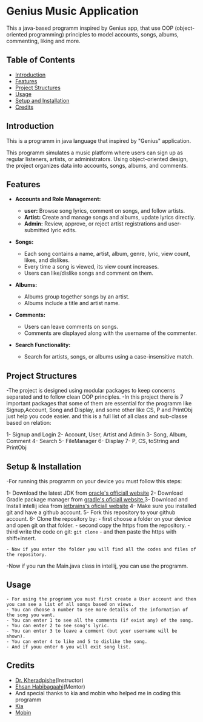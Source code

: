 # Genius Music Application

This a java-based programm inspired by Genius app, that use OOP (object-oriented programming) principles to model accounts, songs, albums, commenting, liking and more.

## Table of Contents

- [Introduction](#introduction)
- [Features](#features)
- [Project Structures](#project-structures)
- [Usage](#usage)
- [Setup and Installation](#setup--installation)
- [Credits](#credits)

## Introduction

This is a programm in java language that inspired by "Genius" application.

This programm simulates a music platform where users can sign up as regular listeners, artists, or administrators. Using object-oriented design, the project organizes data into accounts, songs, albums, and comments.

## Features

- **Accounts and Role Management:**
  - **user:** Browse song lyrics, comment on songs, and follow artists.
  - **Artist:** Create and manage songs and albums, update lyrics directly.
  - **Admin:** Review, approve, or reject artist registrations and user-submitted lyric edits.

- **Songs:**

  - Each song contains a name, artist, album, genre, lyric, view count, likes, and dislikes.
  - Every time a song is viewed, its view count increases.
  - Users can like/dislike songs and comment on them.

- **Albums:**

  - Albums group together songs by an artist.
  - Albums include a title and artist name.

- **Comments:**

  - Users can leave comments on songs.
  - Comments are displayed along with the username of the commenter.

- **Search Functionality:**

  - Search for artists, songs, or albums using a case-insensitive match.

## Project Structures

  -The project is designed using modular packages to keep concerns separated and to follow clean OOP principles.
  -In this project there is 7 important packages that some of them are essential for the programm like Signup,Account, Song and Display, and some other like CS, P and PrintObj just help you code easier. and this is a full list of all class and sub-classe based on relation:

  1- Signup and Login
  2- Account, User, Artist and Admin
  3- Song, Album, Comment
  4- Search
  5- FileManager
  6- Display
  7- P, CS, toString and PrintObj

## Setup & Installation

  -For running this programm on your device you must follow this steps:

  1- Download the latest JDK from [oracle's officiall website](#https://www.oracle.com/java/technologies/downloads/)
  2- Download Gradle package manager from [gradle's oficiall website ](#gradle.org/install/)
  3- Download and Install intellij idea from [jetbrains's oficiall website](#https://www.jetbrains.com/idea/download/?section=windows)
  4- Make sure you installed git and have a github account.
  5- Fork this repository to your github account.
  6- Clone the repository by:
    - first choose a folder on your device and open git on that folder.
    - second copy the https from the repository.
    - third write the code on git:
    ```
    git clone
    ```
    - and then paste the https with shift+insert.

    - Now if you enter the folder you will find all the codes and files of the repository.

  -Now if you run the Main.java class in intellij, you can use the programm.

## Usage

    - For using the programm you must first create a User account and then you can see a list of all songs based on views.
    - You can choose a number to see more details of the information of the song you want.
    - You can enter 1 to see all the comments (if exist any) of the song.
    - You can enter 2 to see song's lyric.
    - You can enter 3 to leave a comment (but your username will be shown).
    - You can enter 4 to like and 5 to dislike the song.
    - And if youu enter 6 you will exit song list.

## Credits

  - [Dr. Kheradpishe](#https://github.com/SRKH)(Instructor)
  - [Ehsan Habibagaahi](#https://github.com/Ehsan-Habibagahi)(Mentor)
  - And special thanks to kia and mobin who helped me in coding this programm
  - [Kia](#https://github.com/kia8506)
  - [Mobin](#https://github.com/fermow)